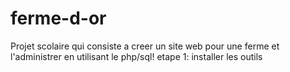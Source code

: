 # ferme-d-or
Projet scolaire qui consiste a creer un site web pour une ferme et l'administrer en utilisant le php/sql! 
etape 1: installer les outils
